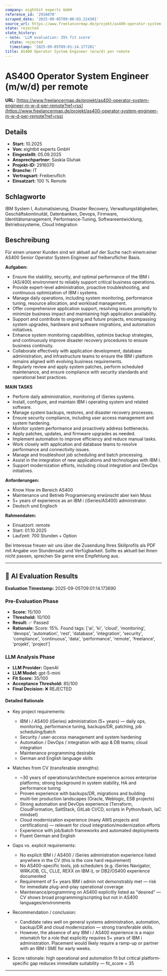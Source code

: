 ```yaml
---
company: eightbit experts GmbH
reference_id: '2916070'
scraped_date: '2025-09-05T09:00:03.224301'
source_url: https://www.freelancermap.de/projekt/as400-operator-system-engineer-m-w-d-per-remote?ref=rss
state: rejected
state_history:
- note: 'LLM evaluation: 35% fit score'
  state: rejected
  timestamp: '2025-09-05T09:01:14.177281'
title: AS400 Operator System Engineer (m/w/d) per remote
---
```



# AS400 Operator System Engineer (m/w/d) per remote
**URL:** [https://www.freelancermap.de/projekt/as400-operator-system-engineer-m-w-d-per-remote?ref=rss](https://www.freelancermap.de/projekt/as400-operator-system-engineer-m-w-d-per-remote?ref=rss)
## Details
- **Start:** 10.2025
- **Von:** eightbit experts GmbH
- **Eingestellt:** 05.09.2025
- **Ansprechpartner:** Saskia Gluhak
- **Projekt-ID:** 2916070
- **Branche:** IT
- **Vertragsart:** Freiberuflich
- **Einsatzart:** 100
                                                % Remote

## Schlagworte
IBM System I, Automatisierung, Disaster Recovery, Verwaltungstätigkeiten, Geschäftskontinuität, Datenbanken, Devops, Firmware, Identitätsmanagement, Performance-Tuning, Softwareentwicklung, Betriebssysteme, Cloud Integration

## Beschreibung
Für einen unserer Kunden sind wir aktuell auf der Suche nach einem:einer AS400 Senior Operator System Engineer auf freiberuflicher Basis.

**Aufgaben:**

- Ensure the stability, security, and optimal performance of the IBM i (AS/400) environment to reliably support critical business operations.
- Provide expert-level administration, proactive troubleshooting, and continuous optimization of IBM i systems.
- Manage daily operations, including system monitoring, performance tuning, resource allocation, and workload management.
- Offer comprehensive application support, resolving issues promptly to minimize business impact and maintaining high application availability.
- Support and contribute to ongoing and future projects, encompassing system upgrades, hardware and software migrations, and automation initiatives.
- Enhance system monitoring capabilities, optimize backup strategies, and continuously improve disaster recovery procedures to ensure business continuity.
- Collaborate effectively with application development, database administration, and infrastructure teams to ensure the IBM i platform remains aligned with evolving business requirements.
- Regularly review and apply system patches, perform scheduled maintenance, and ensure compliance with security standards and operational best practices.

**MAIN TASKS**

- Perform daily administration, monitoring of iSeries systems.
- Install, configure, and maintain IBM i operating system and related software.
- Manage system backups, restores, and disaster recovery processes.
- Ensure security compliance, including user access management and system hardening.
- Monitor system performance and proactively address bottlenecks.
- Apply patches, updates, and firmware upgrades as needed.
- Implement automation to improve efficiency and reduce manual tasks.
- Work closely with application and database teams to resolve performance and connectivity issues.
- Manage and troubleshoot job scheduling and batch processing.
- Assist in the integration of new applications and technologies with IBM i.
- Support modernization efforts, including cloud integration and DevOps initiatives.

**Anforderungen:**

- Know How im Bereich AS400
- Maintenance und Betrieb Programierung erwünscht aber kein Muss
- 5+ years of experience as an IBM i (iSeries/AS400) administrator.
- Deutsch und Englisch

**Rahmendaten:**

- Einsatzort: remote
- Start: 01.10.2025
- Laufzeit: 700 Stunden + Option

Bei Interesse freuen wir uns über die Zusendung Ihres Skillprofils als PDF mit Angabe von Stundensatz und Verfügbarkeit. Sollte es aktuell bei Ihnen nicht passen, sprechen Sie gerne eine Empfehlung aus.

---

## 🤖 AI Evaluation Results

**Evaluation Timestamp:** 2025-09-05T09:01:14.173690

### Pre-Evaluation Phase
- **Score:** 15/100
- **Threshold:** 10/100
- **Result:** ✅ Passed
- **Rationale:** Score: 15%. Found tags: ['ai', 'ki', 'cloud', 'monitoring', 'devops', 'automation', 'rest', 'database', 'integration', 'security', 'compliance', 'continuous', 'data', 'performance', 'remote', 'freelance', 'projekt', 'project']

### LLM Analysis Phase
- **LLM Provider:** OpenAI
- **LLM Model:** gpt-5-mini
- **Fit Score:** 35/100
- **Acceptance Threshold:** 85/100
- **Final Decision:** ❌ REJECTED

#### Detailed Rationale
- Key project requirements:
  - IBM i / AS400 (iSeries) administration (5+ years) — daily ops, monitoring, performance tuning, backups/DR, patching, job scheduling/batch
  - Security / user-access management and system hardening
  - Automation / DevOps / integration with app & DB teams; cloud integration
  - Maintenance programming desirable
  - German and English language skills

- Matches from CV (transferable strengths):
  - ~30 years of operations/architecture experience across enterprise platforms; strong background in system stability, HA and performance tuning
  - Proven experience with backups/DR, migrations and building multi‑tier production landscapes (Oracle, Weblogic, ESB projects)
  - Strong automation and DevOps experience (Terraform, CloudFormation, SaltStack, GitLab CI/CD, scripts in Python/bash, IaC mindset)
  - Cloud modernization experience (many AWS projects and certifications) — relevant for cloud integration/modernization efforts
  - Experience with job/batch frameworks and automated deployments
  - Fluent German and English

- Gaps vs. explicit requirements:
  - No explicit IBM i / AS400 / iSeries administration experience listed anywhere in the CV (this is the core hard requirement)
  - No AS400-specific tools, job schedulers (e.g. iSeries Navigator, WRKJOB, CL, CLLE, REXX on IBM i), or DB2/OS400 experience documented
  - Requirement of 5+ years IBM i admin not demonstrably met — risk for immediate plug-and-play operational coverage
  - Maintenance/programming on AS400 explicitly listed as "desired" — CV shows broad programming/scripting but not in AS400 languages/environments

- Recommendation / conclusion:
  - Candidate rates well on general systems administration, automation, backup/DR and cloud modernization — strong transferable skills.
  - However, the absence of any IBM i / AS400 experience is a major mismatch for a role that explicitly requires 5+ years of IBM i administration. Placement would likely require a ramp-up or partner with an IBM i SME for early weeks.

- Score rationale: high operational and automation fit but critical platform-specific gap reduces immediate suitability — fit_score = 35

---

